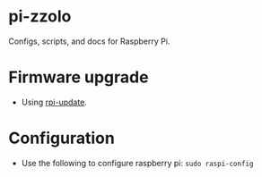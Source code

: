 # pi-zzolo

Configs, scripts, and docs for Raspberry Pi.

# Firmware upgrade

* Using [rpi-update](https://github.com/Hexxeh/rpi-update/).

# Configuration

* Use the following to configure raspberry pi: ```sudo raspi-config```